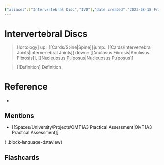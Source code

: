 ```yaml
---
{"aliases":["Intervertebral Disc","IVD"],"date created":"2023-08-18 Fri","edited":"2023-08-18 Fri","tags":["Uni/LFS122","flashcards/LFS122"],"dg-publish":true,"permalink":"/cards/intervertebral-discs/","dgPassFrontmatter":true}
---
```


# Intervertebral Discs

> [!ontology]
> up:: [[Cards/Spine\|Spine]]
> jump:: [[Cards/Intervertebral Joints\|Intervertebral Joints]]
> down:: [[Anulosus Fibrosis\|Anulosus Fibrosis]], [[Nucleuosus Pulposus\|Nucleuosus Pulposus]]

> [!Definition] Definition

# Reference

- 

## Mentions

- [[Spaces/University/Projects/OMT1A3 Practical Assessment\|OMT1A3 Practical Assessment]]

{ .block-language-dataview}

## Flashcards